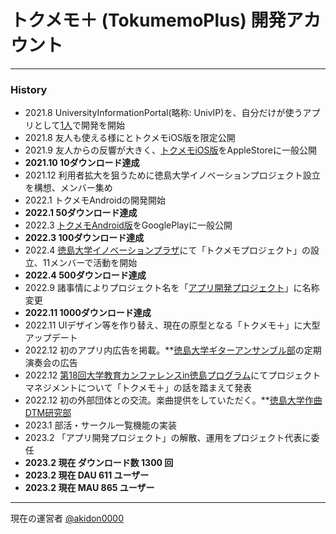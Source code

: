# トクメモ＋ (TokumemoPlus) 開発アカウント

***

### History
- 2021.8  UniversityInformationPortal(略称: UnivIP)を、自分だけが使うアプリとして[1人](https://github.com/akidon0000)で開発を開始
- 2021.8  友人も使える様にとトクメモiOS版を限定公開
- 2021.9  友人からの反響が大きく、[トクメモiOS版](https://apps.apple.com/jp/app/id1582738889)をAppleStoreに一般公開
- <strong > 2021.10 10ダウンロード達成 </strong>
- 2021.12 利用者拡大を狙うために徳島大学イノベーションプロジェクト設立を構想、メンバー集め
- 2022.1 トクメモAndroidの開発開始
- <strong > 2022.1 50ダウンロード達成 </strong>
- 2022.3 [トクメモAndroid版](https://play.google.com/store/apps/details?id=com.tokudai0000.tokumemo&hl=en_US&gl=US)をGooglePlayに一般公開
- <strong > 2022.3 100ダウンロード達成 </strong>
- 2022.4 [徳島大学イノベーションプラザ](https://eci-tokushima-u.jp/)にて「トクメモプロジェクト」の設立、11メンバーで活動を開始
- <strong > 2022.4 500ダウンロード達成 </strong>
- 2022.9 諸事情によりプロジェクト名を「[アプリ開発プロジェクト](https://eci-tokushima-u.jp/project/2022%e5%b9%b4%e5%ba%a6-%e3%82%a2%e3%83%97%e3%83%aa%e9%96%8b%e7%99%ba%e3%83%97%e3%83%ad%e3%82%b8%e3%82%a7%e3%82%af%e3%83%88/)」に名称変更
- <strong > 2022.11 1000ダウンロード達成 </strong>
- 2022.11 UIデザイン等を作り替え、現在の原型となる「トクメモ＋」に大型アップデート
- 2022.12 初のアプリ内広告を掲載。**[徳島大学ギターアンサンブル部](https://twitter.com/tksm_guitar)の定期演奏会の広告
- 2022.12 [第18回大学教育カンファレンスin徳島プログラム](https://www.tokushima-u.ac.jp/highedu/reform/fd/docs/43324.html)にてプロジェクトマネジメントについて「トクメモ＋」の話を踏まえて発表
- 2022.12 初の外部団体との交流。楽曲提供をしていただく。**[徳島大学作曲DTM研究部](https://twitter.com/tokusoundcreate)
- 2023.1 部活・サークル一覧機能の実装
- 2023.2 「アプリ開発プロジェクト」の解散、運用をプロジェクト代表に委任
- <strong > 2023.2 現在 ダウンロード数 1300 回</strong>
- <strong > 2023.2 現在 DAU 611 ユーザー </strong>
- <strong > 2023.2 現在 MAU 865 ユーザー </strong>

***

現在の運営者 [@akidon0000](https://github.com/akidon0000)

